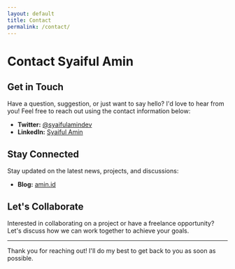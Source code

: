 ```yaml
---
layout: default
title: Contact
permalink: /contact/
---
```


# Contact Syaiful Amin

## Get in Touch

Have a question, suggestion, or just want to say hello? I'd love to hear from you! Feel free to reach out using the contact information below:

- **Twitter:** [@syaifulamindev](https://twitter.com/syaifulamindev)
- **LinkedIn:** [Syaiful Amin](https://www.linkedin.com/in/sayfullamin)

## Stay Connected

Stay updated on the latest news, projects, and discussions:

- **Blog:** [amin.id](https://amin.id/blog)

## Let's Collaborate

Interested in collaborating on a project or have a freelance opportunity? Let's discuss how we can work together to achieve your goals.

---

Thank you for reaching out! I'll do my best to get back to you as soon as possible.

